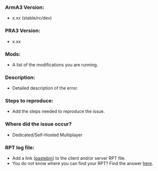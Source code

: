 ### ArmA3 Version:
+ x.xx (stable/rc/dev)

### PRA3 Version:
+ x.xx

### Mods:
+ A list of the modifications you are running.

### Description:
+ Detailed description of the error.

### Steps to reproduce:
+ Add the steps needed to reproduce the issue.

### Where did the issue occur?
+ Dedicated/Self-Hosted Multiplayer

### RPT log file:
+ Add a link ([pastebin](http://pastebin.com/)) to the client and/or server RPT file.
+ You do not know where you can find your RPT? Find the answer [here](https://community.bistudio.com/wiki/Crash_Files#Arma_3).

